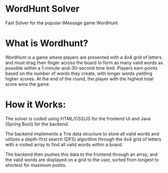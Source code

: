 # WordHunt Solver

Fast Solver for the popular iMessage game WordHunt

# What is Wordhunt?

WordHunt is a game where players are presented with a 4x4 grid of letters and must drag their finger across the board to form as many valid words as possible within a 1-minute-and-30-second time limit. Players earn points based on the number of words they create, with longer words yielding higher scores. At the end of the round, the player with the highest total score wins the game.

# How it Works:

The solver is coded using HTML/CSS/JS for the frontend UI and Java (Spring Boot) for the backend.

The backend implements a Trie data structure to store all valid words and utilizes a depth-first search (DFS) algorithm through the 4x4 grid of letters with a visited array to find all valid words within a board. 

The backend then pushes this data to the frontend through an array, and the valid words are displayed on a grid to the user, sorted from longest to shortest for maximum points.




